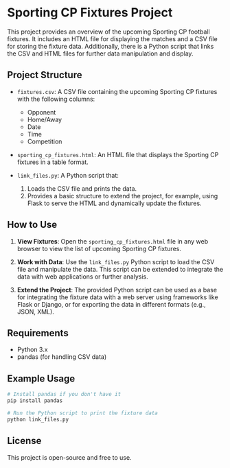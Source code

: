 # Sporting CP Fixtures Project

This project provides an overview of the upcoming Sporting CP football fixtures. It includes an HTML file for displaying the matches and a CSV file for storing the fixture data. Additionally, there is a Python script that links the CSV and HTML files for further data manipulation and display.

## Project Structure

- `fixtures.csv`: A CSV file containing the upcoming Sporting CP fixtures with the following columns:
  - Opponent
  - Home/Away
  - Date
  - Time
  - Competition

- `sporting_cp_fixtures.html`: An HTML file that displays the Sporting CP fixtures in a table format.

- `link_files.py`: A Python script that:
  1. Loads the CSV file and prints the data.
  2. Provides a basic structure to extend the project, for example, using Flask to serve the HTML and dynamically update the fixtures.

## How to Use

1. **View Fixtures**: Open the `sporting_cp_fixtures.html` file in any web browser to view the list of upcoming Sporting CP fixtures.

2. **Work with Data**: Use the `link_files.py` Python script to load the CSV file and manipulate the data. This script can be extended to integrate the data with web applications or further analysis.

3. **Extend the Project**: The provided Python script can be used as a base for integrating the fixture data with a web server using frameworks like Flask or Django, or for exporting the data in different formats (e.g., JSON, XML).

## Requirements

- Python 3.x
- pandas (for handling CSV data)

## Example Usage

```bash
# Install pandas if you don't have it
pip install pandas

# Run the Python script to print the fixture data
python link_files.py
```

## License

This project is open-source and free to use.
